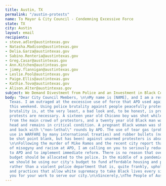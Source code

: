 ```yaml
---
title: Austin, TX
permalink: "/austin-protests"
name: To Mayor & City Council - Condemning Excessive Force
state: TX
city: Austin
layout: email
recipients:
- steve.adler@austintexas.gov
- Natasha.Madison@austintexas.gov
- Delia.Garza@austintexas.gov
- Sabino.Renteria@austintexas.gov
- Greg.Casar@austintexas.gov
- Ann.Kitchen@austinteas.gov
- jimmy.flannigan@austintexas.gov
- Leslie.Pool@austintexas.gov
- Paige.Ellis@austintexas.gov
- Kathie.Tovo@austintexas.gov
- Alison.Alter@austintexas.gov
subject: We Demand Divestment from Police and an Investment in Black Communities
body: "Dear City Council Members, \n\nMy name is [NAME], and I am a resident of Austin,
  Texas. I am outraged at the excessive use of force that APD used against protesters
  this weekend. Using police brutality against people peacefully protesting police
  brutality is, at the very least, a bad look and, to be honest, is proof that these
  protests are necessary. A sixteen year old Chicano boy was shot while standing away
  from the main crowd of protestors, and a twenty year old Black man was shot in the
  head and remains in critical condition. A pregnant Black woman was shot in her stomach
  and back with \"non-lethal\" rounds by APD. The use of tear gas (prohibited for
  use in WARFARE by many international treaties) and rubber bullets (not meant to
  be shot point blank, but has been) against unarmed protesters is absolutely unacceptable.
  \n\nFollowing the murder of Mike Ramos and the recent city report that found a culture
  of misogyny and racism at APD, I am calling on you to seriously reduce city funding
  to APD and to implement immediate reform. There is no reason that over ⅓ of Austin’s
  budget should be allocated to the police. In the middle of a pandemic and a recession,
  we should be using our city's budget to fund affordable housing and public health
  rather than a violent police department that is, quite frankly, upholding policies
  and practices that allow white supremacy to take Black lives every single day. Thank
  you for your work to serve our city.\n\nSincerely,\nThe People of Austin, TX\n[NAME]\n[PHONE_NUMBER]\n[EMAIL]\n[ADDRESS]\n"
---
```


